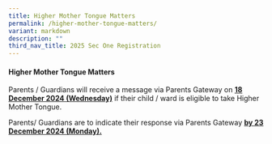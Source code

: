 ```yaml
---
title: Higher Mother Tongue Matters
permalink: /higher-mother-tongue-matters/
variant: markdown
description: ""
third_nav_title: 2025 Sec One Registration
---
```

#### Higher Mother Tongue Matters
Parents / Guardians will receive a message via Parents Gateway on <u><b>18 December 2024 (Wednesday)</b></u> if their child / ward is eligible to take Higher Mother Tongue. 

Parents/ Guardians are to indicate their response via Parents Gateway <u><b>by 23 December 2024 (Monday).</b></u>